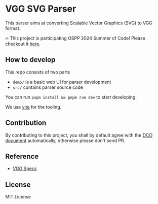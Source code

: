 # VGG SVG Parser

This parser aims at converting Scalable Vector Graphics (SVG) to VGG format.

:fire: This project is participating OSPP 2024 Summer of Code! Please checkout it [here](https://summer-ospp.ac.cn/org/prodetail/246540051?lang=en&list=pro).

## How to develop

This repo consists of two parts
- `demo/` is a basic web UI for parser development
- `src/` contains parser source code

You can run `pnpm install && pnpm run dev` to start developing.

We use [vite](https://vitejs.dev/) for the tooling.

## Contribution

By contributing to this project, you shall by default agree with the
[DCO document](./DCO) automatically, otherwise please don't send PR.

## Reference

- [VGG Specs](https://docs.verygoodgraphics.com/specs/overview)

## License

MIT License
